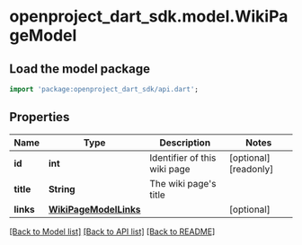 # openproject_dart_sdk.model.WikiPageModel

## Load the model package
```dart
import 'package:openproject_dart_sdk/api.dart';
```

## Properties
Name | Type | Description | Notes
------------ | ------------- | ------------- | -------------
**id** | **int** | Identifier of this wiki page | [optional] [readonly] 
**title** | **String** | The wiki page's title | 
**links** | [**WikiPageModelLinks**](WikiPageModelLinks.md) |  | [optional] 

[[Back to Model list]](../README.md#documentation-for-models) [[Back to API list]](../README.md#documentation-for-api-endpoints) [[Back to README]](../README.md)


